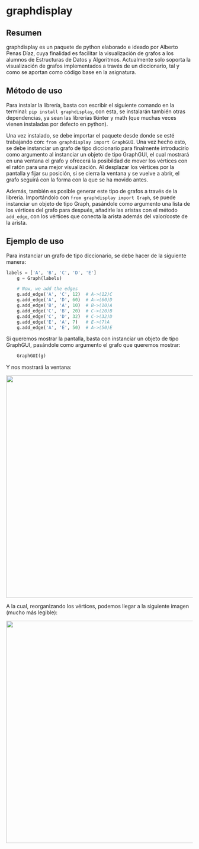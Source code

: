 # graphdisplay

## Resumen

graphdisplay es un paquete de python elaborado e ideado por Alberto Penas Díaz, cuya finalidad es facilitar la visualización de grafos a los alumnos de Estructuras de Datos y Algoritmos. 
Actualmente solo soporta la visualización de grafos implementados a través de un diccionario, tal y como se aportan como código base en la asignatura. 

## Método de uso 

Para instalar la librería, basta con escribir el siguiente comando en la terminal: `pip install graphdisplay`, con esta, se instalarán también otras dependencias, ya sean las librerías 
tkinter y math (que muchas veces vienen instaladas por defecto en python). 

Una vez instalado, se debe importar el paquete desde donde se esté trabajando con: `from graphdisplay import GraphGUI`. Una vez hecho esto, se debe instanciar un grafo de tipo diccionario
para finalmente introducirlo como argumento al instanciar un objeto de tipo GraphGUI, el cual mostrará en una ventana el grafo y ofrecerá la posibildad de mover los vértices con el ratón 
para una mejor visualización. Al desplazar los vértices por la pantalla y fijar su posición, si se cierra la ventana y se vuelve a abrir, el grafo seguirá con la forma con la que se ha movido
antes.

Además, también es posible generar este tipo de grafos a través de la librería. Importándolo con `from graphdisplay import Graph`, se puede instanciar un objeto de tipo Graph, pasándole como
argumento una lista de los vértices del grafo para después, añadirle las aristas con el método `add_edge`, con los vértices que conecta la arista además del valor/coste de la arista.

## Ejemplo de uso

Para instanciar un grafo de tipo diccionario, se debe hacer de la siguiente manera: 

```python
labels = ['A', 'B', 'C', 'D', 'E']
    g = Graph(labels)

    # Now, we add the edges
    g.add_edge('A', 'C', 12)  # A->(12)C
    g.add_edge('A', 'D', 60)  # A->(60)D
    g.add_edge('B', 'A', 10)  # B->(10)A
    g.add_edge('C', 'B', 20)  # C->(20)B
    g.add_edge('C', 'D', 32)  # C->(32)D
    g.add_edge('E', 'A', 7)   # E->(7)A
    g.add_edge('A', 'E', 50)  # A->(50)E
```

Si queremos mostrar la pantalla, basta con instanciar un objeto de tipo GraphGUI, pasándole como argumento el grafo que queremos mostrar: 

```python
    GraphGUI(g)
```
Y nos mostrará la ventana:

<img src="https://user-images.githubusercontent.com/94072018/236173093-6d07ad94-0c74-4f00-ac2f-13fb797a2837.png" width="600" height="600">


A la cual, reorganizando los vértices, podemos llegar a la siguiente imagen (mucho más legible):

<img src="https://user-images.githubusercontent.com/94072018/236172922-ae836f24-1131-4e83-baa8-cdda8e333989.png" width="600" height="600">
